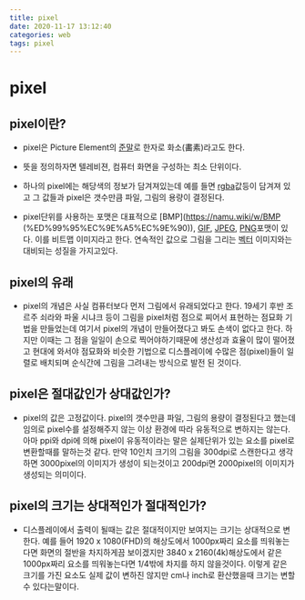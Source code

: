 ```yaml
---
title: pixel
date: 2020-11-17 13:12:40
categories: web
tags: pixel
---
```


# pixel

## pixel이란?
- pixel은 Picture Element의 [준말](https://dict.naver.com/search.nhn?dicQuery=%EC%A4%80%EB%A7%90&query=%EC%A4%80%EB%A7%90&target=dic&ie=utf8&query_utf=&isOnlyViewEE=)로 한자로 화소(畵素)라고도 한다.

- 뜻을 정의하자면 텔레비젼, 컴퓨터 화면을 구성하는 최소 단위이다.

- 하나의 pixel에는 해당색의 정보가 담겨져있는데 예를 들면 [rgba](https://ko.wikipedia.org/wiki/RGBA_%EC%83%89_%EA%B3%B5%EA%B0%84)값등이 담겨져 있고 그 값들과 pixel은 갯수만큼 파일, 그림의 용량이 결정된다.

- pixel단위를 사용하는 포맷은 대표적으로 [BMP](https://namu.wiki/w/BMP &#40;%ED%99%95%EC%9E%A5%EC%9E%90&#41;), [GIF](https://namu.wiki/w/GIF), [JPEG](https://namu.wiki/w/JPEG), [PNG](https://namu.wiki/w/PNG)포맷이 있다. 이를 비트맵 이미지라고 한다. 연속적인 값으로 그림을 그리는 [벡터](https://namu.wiki/w/%EB%B2%A1%ED%84%B0) 이미지와는 대비되는 성질을 가지고있다.


## pixel의 유래
- pixel의 개념은 사실 컴퓨터보다 먼저 그림에서 유래되었다고 한다. 19세기 후반 조르주 쇠라와 파울 시냐크 등이 그림을 pixel처럼 점으로 찌어서 표현하는 점묘화 기법을 만들었는데 여기서 pixel의 개념이 만들어졌다고 봐도 손색이 없다고 한다. 하지만 이때는 그 점을 일일이 손으로 찍어야하기때문에 생산성과 효율이 많이 떨어졌고 현대에 와서야 점묘화와 비슷한 기법으로 디스플레이에 수많은 점(pixel)들이 일렬로 배치되며 순식간에 그림을 그려내는 방식으로 발전 된 것이다.

## pixel은 절대값인가 상대값인가?
- pixel의 값은 고정값이다. pixel의 갯수만큼 파일, 그림의 용량이 결정된다고 했는데 임의로 pixel수를 설정해주지 않는 이상 환경에 따라 유동적으로 변하지는 않는다.
아마 ppi와 dpi에 의해 pixel이 유동적이라는 말은 실제단위가 있는 요소를 pixel로 변환할때를 말하는것 같다.
만약 10인치 크기의 그림을 300dpi로 스캔한다고 생각하면 3000pixel의 이미지가 생성이 되는것이고 200dpi면 2000pixel의 이미지가 생성되는 의미이다.

## pixel의 크기는 상대적인가 절대적인가?
- 디스플레이에서 출력이 될때는 값은 절대적이지만 보여지는 크기는 상대적으로 변한다. 예를 들어 1920 x 1080(FHD)의 해상도에서 1000px짜리 요소를 띄워놓는다면 화면의 절반을 차지하게끔 보이겠지만 3840 x 2160(4k)해상도에서 같은 1000px짜리 요소를 띄워놓는다면 1/4밖에 차지를 하지 않을것이다. 이렇게 같은 크기를 가진 요소도 실제 값이 변하진 않지만 cm나 inch로 환산했을때 크기는 변할 수 있다는말이다.

